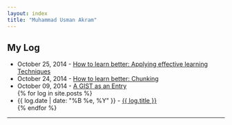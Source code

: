 ```yaml
---
layout: index
title: "Muhammad Usman Akram"
---
```


<div class="content" id="page">
    <div class="container">
	    <div class="blog">
	        <h2>My Log</h2>
	        <ul>
                <li>
                <span>October 25, 2014</span> - <a href="https://gist.github.com/usmanakram232/20d39adf19710d3e4071">How to learn better: Applying effective learning Techniques</a>
                </li>
                <li>
                <span>October 24, 2014</span> - <a href="https://gist.github.com/usmanakram232/2e82d052170cd6701eb5">How to learn better: Chunking</a>
                </li>
	            <li>
	            <span>October 09, 2014</span> - <a href="https://gist.github.com/usmanakram232/2f4cdd7cbf1791d735ad">A GIST as an Entry</a>
                </li>
	        {% for log in site.posts %}
	            <li>
	            <span>{{ log.date | date: "%B %e, %Y" }}</span> - <a href="{{ log.url }}">{{ log.title }}</a>
	            </li>
	        {% endfor %}
	        </ul>
	    </div>
      <hr class="featurette-divider">
    </div> <!-- /container -->
</div>